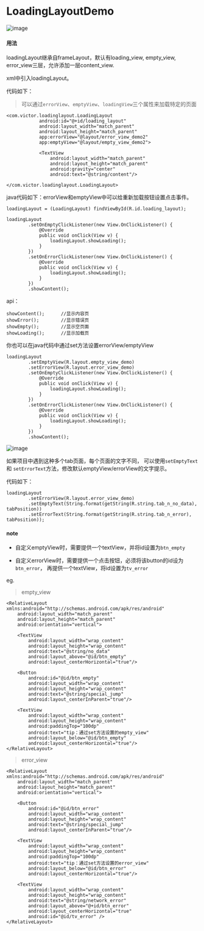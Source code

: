 # LoadingLayoutDemo

![image](https://github.com/mavsforlife/LoadingLayoutDemo/blob/master/app/src/main/assets/simple_use.gif)

#### 用法
loadingLayout继承自frameLayout，默认有loading_view, empty_view, error_view三层，允许添加一层content_view.

xml中引入loadingLayout。

代码如下：

> 可以通过`errorView`、`emptyView`、`loadingView`三个属性来加载特定的页面

```
<com.victor.loadinglayout.LoadingLayout
            android:id="@+id/loading_layout"
            android:layout_width="match_parent"
            android:layout_height="match_parent"
            app:errorView="@layout/error_view_demo2"
            app:emptyView="@layout/empty_view_demo2">

            <TextView
                android:layout_width="match_parent"
                android:layout_height="match_parent"
                android:gravity="center"
                android:text="@string/content"/>

</com.victor.loadinglayout.LoadingLayout>
 ```
 
 
java代码如下：errorView和emptyView中可以给重新加载按钮设置点击事件。

```
loadingLayout = (LoadingLayout) findViewById(R.id.loading_layout);

loadingLayout
        .setOnEmptyClickListener(new View.OnClickListener() {
            @Override
            public void onClick(View v) {
                loadingLayout.showLoading();
            }
        })
        .setOnErrorClickListener(new View.OnClickListener() {
            @Override
            public void onClick(View v) {
                loadingLayout.showLoading();
            }
        })
        .showContent();
 ```

api：

```
showContent();      //显示内容页
showError();        //显示错误页
showEmpty();        //显示空页面
showLoading();      //显示加载页
```

你也可以在java代码中通过set方法设置errorView/emptyView

```
loadingLayout
        .setEmptyView(R.layout.empty_view_demo)
        .setErrorView(R.layout.error_view_demo)
        .setOnEmptyClickListener(new View.OnClickListener() {
            @Override
            public void onClick(View v) {
                loadingLayout.showLoading();
            }
        })
        .setOnErrorClickListener(new View.OnClickListener() {
            @Override
            public void onClick(View v) {
                loadingLayout.showLoading();
            }
        })
        .showContent();

```

![image](https://github.com/mavsforlife/LoadingLayoutDemo/blob/master/app/src/main/assets/tab.gif)

如果项目中遇到这种多个tab页面，每个页面的文字不同，
可以使用`setEmptyText` 和 `setErrorText`方法，修改默认emptyView/errorView的文字提示。

代码如下：

```
loadingLayout
        .setErrorView(R.layout.error_view_demo)
        .setEmptyText(String.format(getString(R.string.tab_n_no_data), tabPosition))
        .setErrorText(String.format(getString(R.string.tab_n_error), tabPosition));
```

#### note
- 自定义emptyView时，需要提供一个textView，并将id设置为`btn_empty`
 
- 自定义errorView时，需要提供一个点击按钮，必须将该button的id设为`btn_error`，
再提供一个textView，将id设置为`tv_error`

eg.

> empty_view

```
<RelativeLayout xmlns:android="http://schemas.android.com/apk/res/android"
    android:layout_width="match_parent"
    android:layout_height="match_parent"
    android:orientation="vertical">

    <TextView
        android:layout_width="wrap_content"
        android:layout_height="wrap_content"
        android:text="@string/no_data"
        android:layout_above="@id/btn_empty"
        android:layout_centerHorizontal="true"/>

    <Button
        android:id="@id/btn_empty"
        android:layout_width="wrap_content"
        android:layout_height="wrap_content"
        android:text="@string/special_jump"
        android:layout_centerInParent="true"/>

    <TextView
        android:layout_width="wrap_content"
        android:layout_height="wrap_content"
        android:paddingTop="100dp"
        android:text="tip：通过set方法设置的empty_view"
        android:layout_below="@id/btn_empty"
        android:layout_centerHorizontal="true"/>
</RelativeLayout>
```

> error_view

```
<RelativeLayout xmlns:android="http://schemas.android.com/apk/res/android"
    android:layout_width="match_parent"
    android:layout_height="match_parent"
    android:orientation="vertical">

    <Button
        android:id="@id/btn_error"
        android:layout_width="wrap_content"
        android:layout_height="wrap_content"
        android:text="@string/special_jump"
        android:layout_centerInParent="true"/>

    <TextView
        android:layout_width="wrap_content"
        android:layout_height="wrap_content"
        android:paddingTop="100dp"
        android:text="tip：通过set方法设置的error_view"
        android:layout_below="@id/btn_error"
        android:layout_centerHorizontal="true"/>

    <TextView
        android:layout_width="wrap_content"
        android:layout_height="wrap_content"
        android:text="@string/network_error"
        android:layout_above="@+id/btn_error"
        android:layout_centerHorizontal="true"
        android:id="@id/tv_error" />
</RelativeLayout>
```